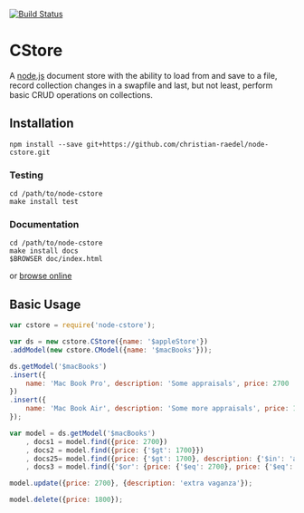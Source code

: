 [![Build Status](https://travis-ci.org/christian-raedel/node-cstore.svg?branch=master)](https://travis-ci.org/christian-raedel/node-cstore)

# CStore #

A [node.js](http://nodejs.org) document store with the ability to load from and save to a file,
record collection changes in a swapfile and last, but not least, perform basic CRUD operations
on collections.

## Installation ##

```
npm install --save git+https://github.com/christian-raedel/node-cstore.git
```

### Testing ###

```
cd /path/to/node-cstore
make install test
```

### Documentation ###

```
cd /path/to/node-cstore
make install docs
$BROWSER doc/index.html
```
or [browse
online](http://christian-raedel.github.io/node-cstore/index.html)

## Basic Usage ##

``` Javascript
var cstore = require('node-cstore');

var ds = new cstore.CStore({name: '$appleStore'})
.addModel(new cstore.CModel({name: '$macBooks'}));

ds.getModel('$macBooks')
.insert({
    name: 'Mac Book Pro', description: 'Some appraisals', price: 2700
})
.insert({
    name: 'Mac Book Air', description: 'Some more appraisals', price: 1800
});

var model = ds.getModel('$macBooks')
    , docs1 = model.find({price: 2700})
    , docs2 = model.find({price: {'$gt': 1700}})
    , docs25= model.find({price: {'$gt': 1700}, description: {'$in': 'appraisals'}})
    , docs3 = model.find({'$or': {price: {'$eq': 2700}, price: {'$eq': 1800}}});

model.update({price: 2700}, {description: 'extra vaganza'});

model.delete({price: 1800});
```
